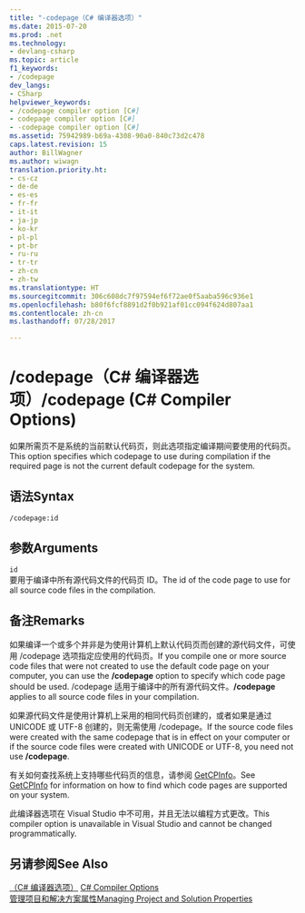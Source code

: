 ```yaml
---
title: "-codepage（C# 编译器选项）"
ms.date: 2015-07-20
ms.prod: .net
ms.technology:
- devlang-csharp
ms.topic: article
f1_keywords:
- /codepage
dev_langs:
- CSharp
helpviewer_keywords:
- /codepage compiler option [C#]
- codepage compiler option [C#]
- -codepage compiler option [C#]
ms.assetid: 75942989-b69a-4308-90a0-840c73d2c478
caps.latest.revision: 15
author: BillWagner
ms.author: wiwagn
translation.priority.ht:
- cs-cz
- de-de
- es-es
- fr-fr
- it-it
- ja-jp
- ko-kr
- pl-pl
- pt-br
- ru-ru
- tr-tr
- zh-cn
- zh-tw
ms.translationtype: HT
ms.sourcegitcommit: 306c608dc7f97594ef6f72ae0f5aaba596c936e1
ms.openlocfilehash: b80f6fcf8891d2f0b921af01cc094f624d807aa1
ms.contentlocale: zh-cn
ms.lasthandoff: 07/28/2017

---
```

# <a name="codepage-c-compiler-options"></a><span data-ttu-id="6b8e5-102">/codepage（C# 编译器选项）</span><span class="sxs-lookup"><span data-stu-id="6b8e5-102">/codepage (C# Compiler Options)</span></span>
<span data-ttu-id="6b8e5-103">如果所需页不是系统的当前默认代码页，则此选项指定编译期间要使用的代码页。</span><span class="sxs-lookup"><span data-stu-id="6b8e5-103">This option specifies which codepage to use during compilation if the required page is not the current default codepage for the system.</span></span>  
  
## <a name="syntax"></a><span data-ttu-id="6b8e5-104">语法</span><span class="sxs-lookup"><span data-stu-id="6b8e5-104">Syntax</span></span>  
  
```console  
/codepage:id  
```  
  
## <a name="arguments"></a><span data-ttu-id="6b8e5-105">参数</span><span class="sxs-lookup"><span data-stu-id="6b8e5-105">Arguments</span></span>  
 `id`  
 <span data-ttu-id="6b8e5-106">要用于编译中所有源代码文件的代码页 ID。</span><span class="sxs-lookup"><span data-stu-id="6b8e5-106">The id of the code page to use for all source code files in the compilation.</span></span>  
  
## <a name="remarks"></a><span data-ttu-id="6b8e5-107">备注</span><span class="sxs-lookup"><span data-stu-id="6b8e5-107">Remarks</span></span>  
 <span data-ttu-id="6b8e5-108">如果编译一个或多个并非是为使用计算机上默认代码页而创建的源代码文件，可使用 /codepage 选项指定应使用的代码页。</span><span class="sxs-lookup"><span data-stu-id="6b8e5-108">If you compile one or more source code files that were not created to use the default code page on your computer, you can use the **/codepage** option to specify which code page should be used.</span></span> <span data-ttu-id="6b8e5-109">/codepage 适用于编译中的所有源代码文件。</span><span class="sxs-lookup"><span data-stu-id="6b8e5-109">**/codepage** applies to all source code files in your compilation.</span></span>  
  
 <span data-ttu-id="6b8e5-110">如果源代码文件是使用计算机上采用的相同代码页创建的，或者如果是通过 UNICODE 或 UTF-8 创建的，则无需使用 /codepage。</span><span class="sxs-lookup"><span data-stu-id="6b8e5-110">If the source code files were created with the same codepage that is in effect on your computer or if the source code files were created with UNICODE or UTF-8, you need not use **/codepage**.</span></span>  
  
 <span data-ttu-id="6b8e5-111">有关如何查找系统上支持哪些代码页的信息，请参阅 [GetCPInfo](http://go.microsoft.com/fwlink/?LinkId=148371)。</span><span class="sxs-lookup"><span data-stu-id="6b8e5-111">See [GetCPInfo](http://go.microsoft.com/fwlink/?LinkId=148371) for information on how to find which code pages are supported on your system.</span></span>  
  
 <span data-ttu-id="6b8e5-112">此编译器选项在 Visual Studio 中不可用，并且无法以编程方式更改。</span><span class="sxs-lookup"><span data-stu-id="6b8e5-112">This compiler option is unavailable in Visual Studio and cannot be changed programmatically.</span></span>  
  
## <a name="see-also"></a><span data-ttu-id="6b8e5-113">另请参阅</span><span class="sxs-lookup"><span data-stu-id="6b8e5-113">See Also</span></span>  
 <span data-ttu-id="6b8e5-114">[（C# 编译器选项）](../../../csharp/language-reference/compiler-options/index.md) </span><span class="sxs-lookup"><span data-stu-id="6b8e5-114">[C# Compiler Options](../../../csharp/language-reference/compiler-options/index.md) </span></span>  
 [<span data-ttu-id="6b8e5-115">管理项目和解决方案属性</span><span class="sxs-lookup"><span data-stu-id="6b8e5-115">Managing Project and Solution Properties</span></span>](/visualstudio/ide/managing-project-and-solution-properties)


